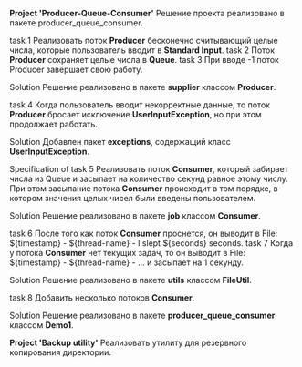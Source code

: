 **Project 'Producer-Queue-Consumer'**
Решение проекта реализовано в пакете producer_queue_consumer.

task 1
Реализовать поток **Producer** бесконечно считывающий целые числа, которые пользователь вводит в **Standard Input**.
task 2
Поток **Producer** сохраняет целые числа в **Queue**.
task 3
При вводе -1 поток Producer завершает свою работу.

Solution 
Решение реализовано в пакете **supplier** классом **Producer**. 

task 4
Когда пользователь вводит некорректные данные, то поток **Producer** бросает исключение **UserInputException**, 
но при этом продолжает работать.

Solution
Добавлен пакет **exceptions**, содержащий класс **UserInputException**.

Specification of task 5
Реализовать поток **Consumer**, который забирает числа из Queue и засыпает на количество секунд равное этому числу. 
При этом засыпание потока **Consumer** происходит в том порядке, в котором значения целых чисел были введены пользователем.

Solution
Решение реализовано в пакете **job** классом **Consumer**. 

task 6
После того как поток **Consumer** проснется, он выводит в File: 
${timestamp} - ${thread-name} - I slept ${seconds} seconds.
task 7
Когда у потока **Consumer** нет текущих задач, то он выводит в File: 
${timestamp} - ${thread-name} - ... и засыпает на 1 секунду.

Solution
Решение реализовано в пакете **utils** классом **FileUtil**. 

task 8
Добавить несколько потоков **Consumer**.

Solution
Решение реализовано в пакете **producer_queue_consumer** классом **Demo1**. 

**Project 'Backup utility'**
Реализовать утилиту для резервного копирования директории.